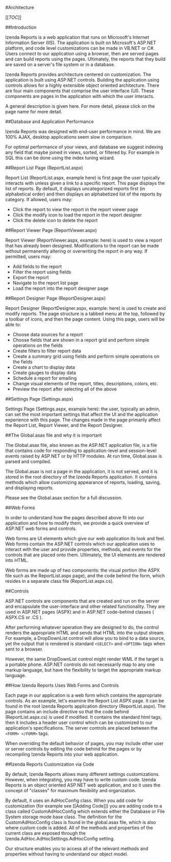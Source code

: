 #Architecture

[[_TOC_]]

##Introduction

Izenda Reports is a web application that runs on Microsoft's Internet Information Server (IIS). The application is built on Microsoft's ASP.NET platform, and code level customizations can be made in VB.NET or C#. Users connect to our application using a browser, then are served pages and can build reports using the pages. Ultimately, the reports that they build are saved on a server's file system or in a database.

Izenda Reports provides architecture centered on customization. The application is built using ASP.NET controls. Building the application using controls allows for a highly extensible object oriented architecture. There are four main components that comprise the user interface (UI). These components are pages in the application with which the user interacts.

A general description is given here. For more detail, please click on the page name for more detail.

##Database and Application Performance

Izenda Reports was designed with end-user performance in mind. We are 100% AJAX, desktop applications seem slow in comparison.

For optimal performance of your views, and database we suggest indexing any field that maybe joined in views, sorted, or filtered by. For example in SQL this can be done using the index tuning wizard.

##Report List Page (ReportList.aspx)

Report List (ReportList.aspx, example here) is first page the user typically interacts with unless given a link to a specific report. This page displays the list of reports. By default, it displays uncategorized reports first (in alphabetical order) and then displays an alphabetized list of the reports by category. If allowed, users may:

  * Click the report to view the report in the report viewer page
  * Click the modify icon to load the report in the report designer
  * Click the delete icon to delete the report

##Report Viewer Page (ReportViewer.aspx)

Report Viewer (ReportViewer.aspx, example: here) is used to view a report that has already been designed. Modifications to the report can be made without permanently altering or overwriting the report in any way. If permitted, users may:

  * Add fields to the report
  * Filter the report using fields
  * Export the report
  * Navigate to the report list page
  * Load the report into the report designer page

##Report Designer Page (ReportDesigner.aspx)

Report Designer (ReportDesigner.aspx, example: here) is used to create and modify reports. The page structure is a tabbed menu at the top, followed by a toolbar of icons, and then the page content. Using this page, users will be able to:

  * Choose data sources for a report
  * Choose fields that are shown in a report grid and perform simple operations on the fields
  * Create filters to filter report data
  * Create a summary grid using fields and perform simple operations on the fields
  * Create a chart to display data
  * Create gauges to display data
  * Schedule a report for emailing
  * Change visual elements of the report, titles, descriptions, colors, etc.
  * Preview the report after selecting all of the above

##Settings Page (Settings.aspx)

Settings Page (Settings.aspx, example here): the user, typically an admin, can set the most important settings that affect the UI and the application experience with this page. The changes made in the page primarily affect the Report List, Report Viewer, and the Report Designer.

##The Global.asax file and why it is important

The Global.asax file, also known as the ASP.NET application file, is a file that contains code for responding to application-level and session-level events raised by ASP.NET or by HTTP modules. At run time, Global.asax is parsed and compiled.

The Global.asax is not a page in the application, it is not served, and it is stored in the root directory of the Izenda Reports application. It contains methods which allow customizing appearance of reports, loading, saving, and displaying reports.

Please see the Global.asax section for a full discussion.

##Web Forms

In order to understand how the pages described above fit into our application and how to modify them, we provide a quick overview of ASP.NET web forms and controls.

Web forms are UI elements which give our web application its look and feel. Web forms contain the ASP.NET controls which our application uses to interact with the user and provide properties, methods, and events for the controls that are placed onto them. Ultimately, the UI elements are rendered into HTML.

Web forms are made up of two components: the visual portion (the ASPX file such as the ReportList.aspx page), and the code behind the form, which resides in a separate class file (ReportList.aspx.cs). 

##Controls

ASP.NET controls are components that are created and run on the server and encapsulate the user-interface and other related functionality. They are used in ASP.NET pages (ASPX) and in ASP.NET code-behind classes ( ASPX.CS or .CS ).

After performing whatever operation they are designed to do, the control renders the appropriate HTML and sends that HTML into the output stream. For example, a DropDownList control will allow you to bind to a data source, yet the output that is rendered is standard ``` <SELECT> ``` and ``` <OPTION> ``` tags when sent to a browser.

However, the same DropDownList control might render WML if the target is a portable phone. ASP.NET controls do not necessarily map to any one markup language, but have the flexibility to target the appropriate markup language. 

##How Izenda Reports Uses Web Forms and Controls


Each page in our application is a web form which contains the appropriate controls. As an example, let's examine the Report List ASPX page. It can be found in the root Izenda Reports application directory (ReportList.aspx). The page contains an include directive so that the code behind (ReportList.aspx.cs) is used if modified. It contains the standard html tags, then it includes a header user control which can be customized to our application's specifications. The server controls are placed between the ``` <FORM> </FORM> ``` tags.

When overriding the default behavior of pages, you may include other user or server controls by editing the code behind for the pages or by recompiling Izenda Reports into your web application.

##Izenda Reports Customization via Code

By default, Izenda Reports allows many different settings customizations. However, when integrating, you may have to write custom code. Izenda Reports is an object oriented ASP.NET web application, and so it uses the concept of "classes" for maximum flexibility and organization.

By default, it uses an AdHocConfig class. When you add code for customization (for example see [[Adding Code]]) you are adding code to a class called CustomAdHocConfig which extends either the Database or File System storage mode base class. The definition for the CustomAdHocConfig class is found in the global.asax file, which is also where custom code is added. All of the methods and properties of the current class are exposed through the Izenda.AdHoc.AdHocSettings.AdHocConfig setting.

Our structure enables you to access all of the relevant methods and properties without having to understand our object model.